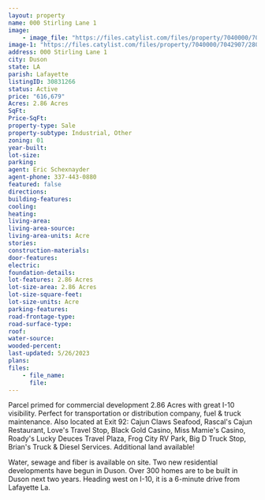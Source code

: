 ```yaml
---
layout: property
name: 000 Stirling Lane 1
image:
    - image_file: "https://files.catylist.com/files/property/7040000/7042907/28044810_Aerial_2___000_Stirling_Ave_1_Stennie___Eric.png"
image-1: "https://files.catylist.com/files/property/7040000/7042907/28044809_Aerial_1___000_Stirling_Ave_1_Stennie__Eric.png"
address: 000 Stirling Lane 1
city: Duson
state: LA
parish: Lafayette
listingID: 30831266
status: Active
price: "616,679"
Acres: 2.86 Acres
SqFt:
Price-SqFt:
property-type: Sale
property-subtype: Industrial, Other
zoning: 01
year-built:
lot-size:
parking:
agent: Eric Schexnayder
agent-phone: 337-443-0880
featured: false
directions:
building-features:
cooling:
heating:
living-area:
living-area-source:
living-area-units: Acre
stories:
construction-materials:
door-features:
electric:
foundation-details:
lot-features: 2.86 Acres
lot-size-area: 2.86 Acres
lot-size-square-feet:
lot-size-units: Acre
parking-features:
road-frontage-type:
road-surface-type:
roof:
water-source:
wooded-percent:
last-updated: 5/26/2023
plans:
files:
    - file_name:
      file:
---
```

Parcel primed for commercial development 2.86 Acres with great I-10 visibility. Perfect for transportation or distribution company, fuel &amp; truck maintenance. Also located at Exit 92: Cajun Claws Seafood, Rascal's Cajun Restaurant, Love's Travel Stop, Black Gold Casino, Miss Mamie's Casino, Roady's Lucky Deuces Travel Plaza, Frog City RV Park, Big D Truck Stop, Brian's Truck &amp; Diesel Services. Additional land available!Water, sewage and fiber is available on site.Two new residential developments have begun in Duson.Over 300 homes are to be built in Duson next two years.Heading west on I-10, it is a 6-minute drive from Lafayette La.

